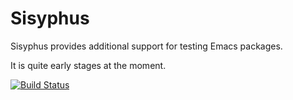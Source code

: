 Sisyphus
========

Sisyphus provides additional support for testing Emacs packages.

It is quite early stages at the moment.


[![Build Status](https://travis-ci.org/phillord/sisyphus.svg)](https://travis-ci.org/phillord/sisyphus)

